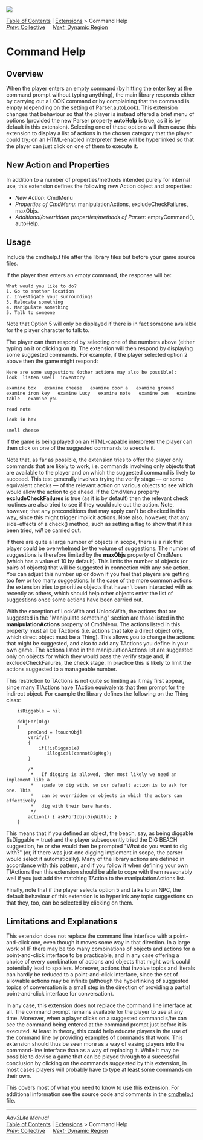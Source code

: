 <div class="topbar">

<img src="../../docs/manual/topbar.jpg" data-border="0" />

</div>

<div class="nav">

<a href="../../docs/manual/toc.htm" class="nav">Table of Contents</a> \|
<a href="../../docs/manual/extensions.htm" class="nav">Extensions</a> \>
Command Help  
<span class="navnp"><a href="collective.htm" class="nav"><em>Prev:</em> Collective</a>
   
<a href="dynregion.htm" class="nav"><em>Next:</em> Dynamic Region</a>
    </span>

</div>

<div class="main">

# Command Help

## Overview

When the player enters an empty command (by hitting the enter key at the
command prompt without typing anything), the main library responds
either by carrying out a LOOK command or by complaining that the command
is empty (depending on the setting of
<span class="code">Parser.autoLook</span>). This extension changes that
behaviour so that the player is instead offered a brief menu of options
(provided the new Parser property **autoHelp** is true, as it is by
default in this extension). Selecting one of these options will then
cause this extension to display a list of actions in the chosen category
that the player could try; on an HTML-enabled interpreter these will be
hyperlinked so that the player can just click on one of them to execute
it.

  
<span id="classes"></span>

## New Action and Properties

In addition to a number of properties/methods intended purely for
internal use, this extension defines the following new Action object and
properties:

- *New Action*: <span class="code">CmdMenu</span>
- *Properties of CmdMenu*:
  <span class="code">manipulationActions</span>,
  <span class="code">excludeCheckFailures</span>,
  <span class="code">maxObjs</span>.
- *Additional/overridden properties/methods of Parser*:
  <span class="code">emptyCommand()</span>,
  <span class="code">autoHelp</span>.

  
<span id="usage"></span>

## Usage

Include the cmdhelp.t file after the library files but before your game
source files.

If the player then enters an empty command, the response will be:

<div class="cmdline">

    What would you like to do?
    1. Go to another location
    2. Investigate your surroundings
    3. Relocate something
    4. Manipulate something
    5. Talk to someone

</div>

Note that Option 5 will only be displayed if there is in fact someone
available for the player character to talk to.

The player can then respond by selecting one of the numbers above
(either typing on it or clicking on it). The extension will then respond
by displaying some suggested commands. For example, if the player
selected option 2 above then the game might respond:

<div class="cmdline">

    Here are some suggestions (other actions may also be possible):
    look  listen smell  inventory

    examine box   examine cheese   examine door a   examine ground   examine iron key   examine Lucy   examine note   examine pen   examine table   examine you   

    read note   

    look in box 

    smell cheese   

</div>

If the game is being played on an HTML-capable interpreter the player
can then click on one of the suggested commands to execute it.

<span id="exclude"></span>

Note that, as far as possible, the extension tries to offer the player
only commands that are likely to work, i.e. commands involving only
objects that are available to the player and on which the suggested
command is likely to succeed. This test generally involves trying the
verify stage — or some equivalent checks — of the relevant action on
various objects to see which would allow the action to go ahead. If the
CmdMenu property **excludeCheckFailures** is true (as it is by default)
then the relevant check routines are also tried to see if they would
rule out the action. Note, however, that any preconditions that may
apply can't be checked in this way, since this might trigger implicit
actions. Note also, however, that any side-effects of a check() method,
such as setting a flag to show that it has been tried, *will* be carried
out.

If there are quite a large number of objects in scope, there is a risk
that player could be overwhelmed by the volume of suggestions. The
number of suggestions is therefore limited by the **maxObjs** property
of <span class="code">CmdMenu</span> (which has a value of 10 by
default). This limits the number of objects (or pairs of objects) that
will be suggested in connection with any one action. You can adjust this
number up or down if you feel that players are getting too few or too
many suggestions. In the case of the more common actions the extension
tries to prioritize objects that haven't been interacted with as
recently as others, which should help other objects enter the list of
suggestions once some actions have been carried out.

With the exception of LockWith and UnlockWith, the actions that are
suggested in the "Manipulate something" section are those listed in the
**manipulationActions** property of <span class="code">CmdMenu</span>.
The actions listed in this property must all be TActions (i.e. actions
that take a direct object only, which direct object must be a Thing).
This allows you to change the actions that might be suggested, and also
to add any TActions you define in your own game. The actions listed in
the <span class="code">manipulationActions</span> list are suggested
only on objects for which they would pass the verify stage and, if
<span class="code">excludeCheckFailures</span>, the check stage. In
practice this is likely to limit the actions suggested to a manageable
number.

This restriction to TActions is not quite so limiting as it may first
appear, since many TIActions have TAction equivalents that then prompt
for the indirect object. For example the library defines the following
on the Thing class:

<div class="code">

        isDiggable = nil

        dobjFor(Dig)
        {
            preCond = [touchObj]
            verify() 
            {
                if(!isDiggable)
                   illogical(cannotDigMsg); 
            }
            
            /* 
             *   If digging is allowed, then most likely we need an implement like a
             *   spade to dig with, so our default action is to ask for one. This
             *   can be overridden on objects in which the actors can effectively
             *   dig with their bare hands.
             */
            action() { askForIobj(DigWith); }
        } 

</div>

This means that if you defined an object, the beach, say, as being
diggable (<span class="code">isDiggable = true</span>) and the player
subsequently tried the DIG BEACH suggestion, he or she would then be
prompted "What do you want to dig with?" (or, if there was just one
digging implement in scope, the parser would select it automatically).
Many of the library actions are defined in accordance with this pattern,
and if you follow it when defining your own TIActions then this
extension should be able to cope with them reasonably well if you just
add the matching TAction to the
<span class="code">manipulationActions</span> list.

Finally, note that if the player selects option 5 and talks to an NPC,
the default behaviour of this extension is to hyperlink any topic
suggestions so that they, too, can be selected by clicking on them.

  
<span id="limitations"></span>

## Limitations and Explanations

This extension does not replace the command line interface with a
point-and-click one, even though it moves some way in that direction. In
a large work of IF there may be too many combinations of objects and
actions for a point-and-click interface to be practicable, and in any
case offering a choice of every combination of actions and objects that
might work could potentially lead to spoilers. Moreover, actions that
involve topics and literals can hardly be reduced to a point-and-click
interface, since the set of allowable actions may be infinite (although
the hyperlinking of suggested topics of conversation is a small step in
the direction of providing a partial point-and-click interface for
conversation).

In any case, this extension does not replace the command line interface
at all. The command prompt remains available for the player to use at
any time. Moreover, when a player clicks on a suggested command s/he can
see the command being entered at the command prompt just before it is
executed. At least in theory, this could help educate players in the use
of the command line by providing examples of commands that work. This
extension should thus be seen more as a way of easing players into the
command-line interface than as a way of replacing it. While it may be
possible to devise a game that can be played through to a successful
conclusion by clicking on the commands suggested by this extension, in
most cases players will probably have to type at least some commands on
their own.

  

This covers most of what you need to know to use this extension. For
additional information see the source code and comments in the
[cmdhelp.t](../cmdhelp.t) file.

</div>

------------------------------------------------------------------------

<div class="navb">

*Adv3Lite Manual*  
<a href="../../docs/manual/toc.htm" class="nav">Table of Contents</a> \|
<a href="../../docs/manual/extensions.htm" class="nav">Extensions</a> \>
Command Help  
<span class="navnp"><a href="collective.htm" class="nav"><em>Prev:</em> Collective</a>
   
<a href="dynregion.htm" class="nav"><em>Next:</em> Dynamic Region</a>
    </span>

</div>

